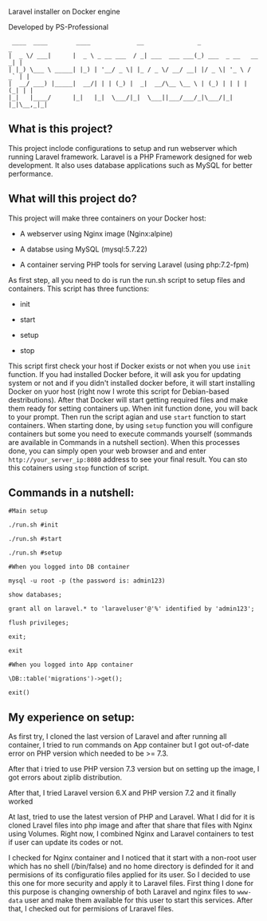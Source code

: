 Laravel installer on Docker engine

Developed by PS-Professional

     ____  ____        ____             __               _                   _ 
    |  _ \/ ___|      |  _ \ _ __ ___  / _| ___  ___ ___(_) ___  _ __   __ _| |
    | |_) \___ \ _____| |_) | '__/ _ \| |_ / _ \/ __/ __| |/ _ \| '_ \ / _` | |
    |  __/ ___) |_____|  __/| | | (_) |  _|  __/\__ \__ \ | (_) | | | | (_| | |
    |_|   |____/      |_|   |_|  \___/|_|  \___||___/___/_|\___/|_| |_|\__,_|_|


## What is this project?

This project inclode configurations to setup and run webserver which running Laravel framework. Laravel is a PHP Framework designed for web development. It also uses database applications such as MySQL for better performance.

## What will this project do?


This project will make three containers on your Docker host:


* A webserver using Nginx image (Nginx:alpine)

* A databse using MySQL (mysql:5.7.22)

* A container serving PHP tools for serving Laravel (using php:7.2-fpm)


As first step, all you need to do is run the run.sh script to setup files and containers. This script has three functions:
* init 

* start

* setup

* stop

This script first check your host if Docker exists or not when you use `init` function. If you had installed Docker before, it will ask you for updating system or not and if you didn't installed docker before, it will start installing Docker on yuor host (right now I wrote this script for Debian-based destributions). After that Docker will start getting required files and make them ready for setting containers up. When init function done, you will back to your prompt. Then run the script agian and use `start` function to start containers. When starting done, by using `setup` function you will configure containers but some you need to execute commands yourself (sommands are available in Commands in a nutshell section). When this processes done, you can simply open your web browser and and enter `http://your_server_ip:8080` address to see your final result. You can sto this cotainers using `stop` function of script.

## Commands in a nutshell:

~~~
#Main setup

./run.sh #init

./run.sh #start

./run.sh #setup

#When you logged into DB container

mysql -u root -p (the password is: admin123)

show databases;

grant all on laravel.* to 'laraveluser'@'%' identified by 'admin123';

flush privileges;

exit;

exit

#When you logged into App container

\DB::table('migrations')->get();

exit()
~~~

## My experience on setup:


As first try, I cloned the last version of Laravel and after running all container, I tried to run commands on App container but I got out-of-date error on PHP version which needed to be >= 7.3. 

After that i tried to use PHP version 7.3 version but on setting up the image, I got errors about ziplib distribution.

After that, I tried Laravel version 6.X and PHP version 7.2 and it finally worked

At last, tried to use the latest version of PHP and Laravel. What I did for it is cloned Lravel files into php image and after that share that files with Nginx using Volumes. Right now, I combined Nginx and Laravel containers to test if user can update its codes or not.

I checked for Nginx container and I noticed that it start with a non-root user which has no shell (/bin/false) and no home directory is definded for it and permisions of its configuratio files applied for its user. So I decided to use this one for more security and apply it to Laravel files. First thing I done for this purpose is changing ownership of both Laravel and nginx files to `www-data` user and make them available for this user to start this services. After that, I checked out for permisions of Lraravel files.
